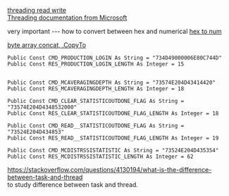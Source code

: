 [threading read write](https://stackoverflow.com/questions/2439122/problem-with-two-net-threads-and-hardware-access)  
[Threading documentation from Microsoft](https://docs.microsoft.com/en-us/dotnet/csharp/programming-guide/concepts/threading/)  


very important --- how to convert between hex and numerical
[hex to num](https://docs.microsoft.com/en-us/dotnet/csharp/programming-guide/types/how-to-convert-between-hexadecimal-strings-and-numeric-types)  

[byte array concat, .CopyTo](https://stackoverflow.com/questions/1547252/how-do-i-concatenate-two-arrays-in-c)  



    Public Const CMD_PRODUCTION_LOGIN As String = "734D49000006E80C744D"
    Public Const RES_PRODUCTION_LOGIN_LENGTH As Integer = 15


    Public Const CMD_MCAVERAGINGDEPTH As String = "73574E204D43414420"
    Public Const RES_MCAVERAGINGDEPTH_LENGTH As Integer = 18

    Public Const CMD_CLEAR_STATISTICOUTDONE_FLAG As String = "73574E204D4348532000"
    Public Const RES_CLEAR_STATISTICOUTDONE_FLAG_LENGTH As Integer = 18

    Public Const CMD_READ__STATISTICOUTDONE_FLAG As String = "73524E204D434853"
    Public Const RES_READ__STATISTICOUTDONE_FLAG_LENGTH As Integer = 19

    Public Const CMD_MCDISTRSSISTATISTIC As String = "73524E204D435354"
    Public Const RES_MCDISTRSSISTATISTIC_LENGTH As Integer = 62



https://stackoverflow.com/questions/4130194/what-is-the-difference-between-task-and-thread  
to study difference between task and thread.
